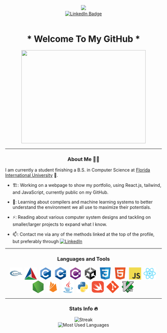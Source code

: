 <div id="header" align="center">
  <!-- Main GIF -->
  <img src="https://api.time.com/wp-content/uploads/2019/03/30-years.gif" width="400"/>

  <!-- Social Media Links -->
  <div id="badges">
    <a href="https://www.linkedin.com/in/alfredo-medina-a47486208/">
      <img src="https://img.shields.io/badge/LinkedIn-blue?style=for-the-badge&logo=linkedin&logoColor=white" alt="LinkedIn Badge"/>
    </a>
  </div>

  <!-- Visits Counter -->
  <img src="https://komarev.com/ghpvc/?username=Juuicee&style=flat-square&color=00c36f" alt=""/>

  <!-- Welcome -->
  <h1>
    * Welcome To My GitHub *
  </h1>

  <div align="center">
    <img src="https://media0.giphy.com/media/MunViQ5feR29sMFVfa/giphy.gif" width="400" height="300"/>
  </div>
</div>

---

<div align="center">
  <h3>About Me 👨‍💻</h3>
</div>

I am currently a student finishing a B.S. in Computer Science at [Florida International University](https://www.fiu.edu/) :palm_tree:.

- 🏗️: Working on a webpage to show my portfolio, using React.js, tailwind, and JavaScript, currently public on my GitHub.
  
- 📖: Learning about compilers and machine learning systems to better understand the environment we all use to maximize their potentials.
  
- ⚡: Reading about various computer system designs and tackling on smaller/larger projects to expand what I know.
  
- 📫: Contact me via any of the methods linked at the top of the profile, but preferably through [![LinkedIn](https://img.shields.io/badge/LinkedIn-blue?style=for-the-badge&logo=linkedin&logoColor=white)]([https://www.linkedin.com/in/alfredo-medina-a47486208/])

---

<div align="center">
  <h3>Languages and Tools </h3>
  <!-- Computer Graphics / Game Development -->
  <img src="https://github.com/devicons/devicon/blob/master/icons/opengl/opengl-original.svg" title="OpenGL" alt="OpenGL" width="40" height="40"/>&nbsp;
  <img src="https://github.com/devicons/devicon/blob/master/icons/cmake/cmake-original.svg" title="CMake" alt="Cmake" width="40" height="40"/>&nbsp;
  <img src="https://github.com/devicons/devicon/blob/master/icons/c/c-original.svg" title="C" alt="C" width="40" height="40"/>&nbsp;
  <img src="https://github.com/devicons/devicon/blob/master/icons/cplusplus/cplusplus-original.svg" title="C++" alt="C++" width="40" height="40"/>&nbsp;
  <img src="https://github.com/devicons/devicon/blob/master/icons/csharp/csharp-original.svg" title="C#" alt="C#" width="40" height="40"/>&nbsp;
  <img src="https://github.com/devicons/devicon/blob/master/icons/unity/unity-original.svg" title="Unity" alt="Unity" width="40" height="40"/>&nbsp;
  <!-- Web Applications -->
  <img src="https://github.com/devicons/devicon/blob/master/icons/css3/css3-original.svg" title="CSS" alt="CSS" width="40" height="40"/>&nbsp;
  <img src="https://github.com/devicons/devicon/blob/master/icons/html5/html5-original.svg" title="HTML" alt="HTML" width="40" height="40"/>&nbsp;
  <img src="https://github.com/devicons/devicon/blob/master/icons/javascript/javascript-original.svg" title="JavaScript" alt="JavaScript" width="40" height="40"/>&nbsp;
  <img src="https://github.com/devicons/devicon/blob/master/icons/react/react-original.svg" title="React" alt="React" width="40" height="40"/>&nbsp;
  <img src="https://github.com/devicons/devicon/blob/master/icons/nodejs/nodejs-original.svg" title="NodeJS" alt="NodeJS" width="40" height="40"/>&nbsp;
  <img src="https://github.com/devicons/devicon/blob/master/icons/firebase/firebase-plain.svg" title="Firebase" alt="Firebase" width="40" height="40"/>&nbsp;
  <!-- Other Familiar Languages -->
  <img src="https://github.com/devicons/devicon/blob/master/icons/java/java-original.svg" title="Java" alt="Java" width="40" height="40"/>&nbsp;
  <img src="https://github.com/devicons/devicon/blob/master/icons/python/python-original.svg" title="Python" alt="Python" width="40" height="40"/>&nbsp;
  <img src="https://github.com/devicons/devicon/blob/master/icons/swift/swift-original.svg" title="Swift" alt="Swift" width="40" height="40"/>&nbsp;
  <!-- Develoment Environment -->
  <img src="https://github.com/devicons/devicon/blob/master/icons/git/git-original.svg" title="Git" alt="Git" width="40" height="40"/>&nbsp;
  <img src="https://github.com/devicons/devicon/blob/master/icons/vim/vim-original.svg" title="Vim" alt="Vim" width="40" height="40"/>&nbsp;
</div>

---

<div align="center">
  <h3>Stats Info 🔥</h3>
  <!-- Activity Streak -->
  <img src="https://github-readme-streak-stats.herokuapp.com/?user=juuicee&theme=transparent&hide_border=true&card_width=600&fire=ff4d00&currStreakLabel=ff4d00&dates=A1A1A1&stroke=A1A1A1&ring=FF0000&sideLabels=EEEEEE&sideNums=EEEEEE&currStreakNum=EEEEEE" title="Streak" **alt="Streak"/>
  <br />
  <!-- Most Used Languages -->
  <img src="https://github-readme-stats.vercel.app/api/top-langs/?username=juuicee&layout=compact&theme=transparent&title_color=EEEEEE&langs_count=12&card_width=600&hide_border=true&text_color=A1A1A1" title="Most Used Languages" **alt="Most Top Languages"/>
</div>
